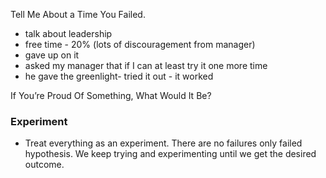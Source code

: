 


Tell Me About a Time You Failed.
- talk about leadership
- free time - 20% (lots of discouragement from manager)
- gave up on it
- asked my manager that if I can at least try it one more time
- he gave the greenlight- tried it out -  it worked


If You’re Proud Of Something, What Would It Be?


### Experiment
 - Treat everything as an experiment. There are no failures only failed hypothesis. We keep trying and experimenting until we get the desired outcome.


